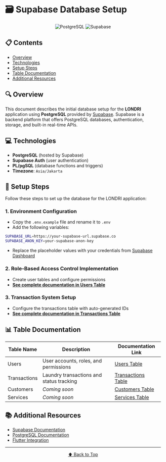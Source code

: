 # 🗃️ Supabase Database Setup

<div align="center">
  <img src="https://img.shields.io/badge/PostgreSQL-316192?style=for-the-badge&logo=postgresql&logoColor=white" alt="PostgreSQL"/>
  <img src="https://img.shields.io/badge/Supabase-3ECF8E?style=for-the-badge&logo=supabase&logoColor=white" alt="Supabase"/>
</div>

## 📋 Contents

- [Overview](#overview)
- [Technologies](#technologies)
- [Setup Steps](#setup-steps)
- [Table Documentation](#table-documentation)
- [Additional Resources](#additional-resources)

## 🔍 Overview

This document describes the initial database setup for the **LONDRI** application using
**PostgreSQL** provided by [Supabase](https://supabase.com/). Supabase is a backend platform that
offers PostgreSQL databases, authentication, storage, and built-in real-time APIs.

## 💻 Technologies

- **PostgreSQL** (hosted by Supabase)
- **Supabase Auth** (user authentication)
- **PL/pgSQL** (database functions and triggers)
- **Timezone**: `Asia/Jakarta`

## 🚀 Setup Steps

Follow these steps to set up the database for the LONDRI application:

### 1. Environment Configuration

- Copy the `.env.example` file and rename it to `.env`
- Add the following variables:

```bash
SUPABASE_URL=https://your-supabase-url.supabase.co
SUPABASE_ANON_KEY=your-supabase-anon-key
```

- Replace the placeholder values with your credentials from
  [Supabase Dashboard](https://supabase.com/dashboard/project/_/settings/api/)

### 2. Role-Based Access Control Implementation

- Create user tables and configure permissions
- **[See complete documentation in Users Table](./tables/users.md)**

### 3. Transaction System Setup

- Configure the transactions table with auto-generated IDs
- **[See complete documentation in Transactions Table](./tables/transactions.md)**

## 📊 Table Documentation

| Table Name   | Description                              | Documentation Link                             |
| ------------ | ---------------------------------------- | ---------------------------------------------- |
| Users        | User accounts, roles, and permissions    | [Users Table](./tables/users.md)               |
| Transactions | Laundry transactions and status tracking | [Transactions Table](./tables/transactions.md) |
| Customers    | _Coming soon_                            | [Customers Table](./tables/customers.md)       |
| Services     | _Coming soon_                            | [Services Table](./tables/services.md)         |

## 📚 Additional Resources

- [Supabase Documentation](https://supabase.com/docs)
- [PostgreSQL Documentation](https://www.postgresql.org/docs/)
- [Flutter Integration](https://supabase.com/docs/guides/getting-started/tutorials/with-flutter)

---

<div align="center">
  <a href="#">⬆️ Back to Top</a>
</div>

